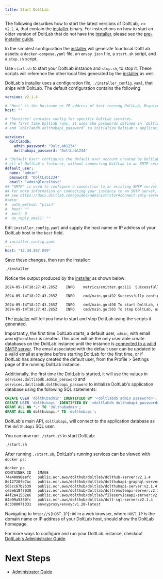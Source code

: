 ```yaml
---
title: Start DoltLab
---
```


The following describes how to start the latest versions of DoltLab, >= `v2.1.4`, that contain the [installer](../../reference/installer.md) binary. For instructions on how to start an older version of DoltLab that do not have the [installer](../../reference/installer.md), please see the [pre-installer guide](../../older/installation/start-doltlab-pre-installer.md).

In the simplest configuration the [installer](../../reference/installer.md) will generate four local DoltLab assets: a `docker-compose.yaml` file, an `envoy.json` file, a `start.sh` script, and a `stop.sh` script.

Use `start.sh` to start your DoltLab instance and `stop.sh`, to stop it. These scripts will reference the other local files generated by the [installer](../../reference/installer.md) as well.

DoltLab's [installer](../../reference/installer.md) uses a configuration file, `./installer_config.yaml`, that ships with DoltLab. The default configuration contains the following:

```yaml
version: v2.1.4

# "Host" is the hostname or IP address of host running DoltLab. Required.
host: ""

# "Services" contains config for specific DoltLab services.
# The first time DoltLab runs, it uses the passwords defined in `doltlabdb.admin_password`
# and `doltlabdb.dolthubapi_password` to initialize DoltLab's application database.

services:
  doltlabdb:
    admin_password: "DoltLab1234"
    dolthubapi_password: "DoltLab1234"

# "Default User" configures the default user account created by DoltLab the first time it starts up. This account is able to use
# all of DoltLab's features, without connecting DoltLab to an SMTP server.
default_user:
  name: "admin"
  password: "DoltLab1234"
  email: "admin@localhost"
## "SMTP" is used to configure a connection to an existing SMTP server. Optional.
## For more information on connecting your instance to an SMTP server,
## see https://docs.doltlab.com/guides/administrator#connect-smtp-server.
#smtp:
#  auth_method: "plain"
#  host: ""
#  port: 0
#  no_reply_email: ""
```

Edit `installer_config.yaml` and supply the host name or IP address of your DoltLab host in the `host` field.

```yaml
# installer_config.yaml
---
host: "12.34.567.890"
```

Save these changes, then run the installer:

```bash
./installer
```

Notice the output produced by the [installer](../../reference/installer.md) as shown below:

```bash
2024-05-14T18:27:43.285Z	INFO	metrics/emitter.go:111	Successfully sent DoltLab usage metrics

2024-05-14T18:27:43.285Z	INFO	cmd/main.go:492	Successfully configured DoltLab	{"version": "v2.1.4"}

2024-05-14T18:27:43.285Z	INFO	cmd/main.go:498	To start DoltLab, use:	{"script": "/home/ubuntu/doltlab/start.sh"}
2024-05-14T18:27:43.285Z	INFO	cmd/main.go:503	To stop DoltLab, use:	{"script": "/home/ubuntu/doltlab/stop.sh"}
```

The [installer](../../reference/installer.md) will tell you how to start and stop DoltLab using the scripts it generated.

Importantly, the first time DoltLab starts, a default user, `admin`, with email `admin@localhost` is created. This user will be the only user able create databases on the DoltLab instance until the instance is [connected to a valid SMTP server](../basic.md#connect-smtp-server). The email associated with the default user can be updated to a valid email at anytime before starting DoltLab for the first time, or if DoltLab has already created the default user, from the Profile > Settings page of the running DoltLab instance.

Additionally, the first time the DoltLab is started, it will use the values in `services.doltlabdb.admin_password` and `services.doltlabdb.dolthubapi_password` to initialize DoltLab's application database using the following SQL statements:

```sql
CREATE USER 'dolthubadmin' IDENTIFIED BY '<doltlabdb admin password>';
CREATE USER 'dolthubapi' IDENTIFIED BY '<doltlabdb dolthubapi password>';
GRANT ALL ON *.* TO 'dolthubadmin';
GRANT ALL ON dolthubapi.* TO 'dolthubapi';
```

DoltLab's main API, `doltlabapi`, will connect to the application database as the `dolthubapi` SQL user.

You can now run `./start.sh` to start DoltLab:

```bash
./start.sh
```

After running `./start.sh`, DoltLab's running services can be viewed with `docker ps`:

```bash
docker ps
CONTAINER ID   IMAGE                                                            COMMAND                  CREATED          STATUS         PORTS                                                                                                                                                                                                                  NAMES
74a40090eefc   public.ecr.aws/dolthub/doltlab/dolthub-server:v2.1.4              "docker-entrypoint.s…"   6 seconds ago    Up 3 seconds   3000/tcp                                                                                                                                                                                                               doltlab-doltlabui-1
8e12720fe7ac   public.ecr.aws/dolthub/doltlab/dolthubapi-graphql-server:v2.1.4   "docker-entrypoint.s…"   6 seconds ago    Up 3 seconds   9000/tcp                                                                                                                                                                                                               doltlab-doltlabgraphql-1
565cc67b2539   public.ecr.aws/dolthub/doltlab/dolthubapi-server:v2.1.4           "/app/go/services/do…"   6 seconds ago    Up 4 seconds                                                                                                                                                                                                                          doltlab-doltlabapi-1
ce3e618f7038   public.ecr.aws/dolthub/doltlab/doltremoteapi-server:v2.1.4        "/app/go/services/do…"   10 minutes ago   Up 4 seconds   0.0.0.0:50051->50051/tcp, :::50051->50051/tcp                                                                                                                                                                          doltlab-doltlabremoteapi-1
44f2a41532e6   public.ecr.aws/dolthub/doltlab/fileserviceapi-server:v2.1.4       "/app/go/services/fi…"   10 minutes ago   Up 4 seconds                                                                                                                                                                                                                          doltlab-doltlabfileserviceapi-1
84e99a5330fc   public.ecr.aws/dolthub/doltlab/dolt-sql-server:v2.1.4             "tini -- docker-entr…"   10 minutes ago   Up 5 seconds   3306/tcp, 33060/tcp                                                                                                                                                                                                    doltlab-doltlabdb-1
dc3380071331   envoyproxy/envoy:v1.28-latest                                    "/docker-entrypoint.…"   10 minutes ago   Up 4 seconds   0.0.0.0:80->80/tcp, :::80->80/tcp, 0.0.0.0:100->100/tcp, :::100->100/tcp, 0.0.0.0:2001->2001/tcp, :::2001->2001/tcp, 0.0.0.0:4321->4321/tcp, :::4321->4321/tcp, 0.0.0.0:7770->7770/tcp, :::7770->7770/tcp, 10000/tcp   doltlab-doltlabenvoy-1
```

Navigating to `http://${HOST_IP}:80` in a web browser, where `HOST_IP` is the domain name or IP address of your DoltLab host, should show the DoltLab homepage.

For more ways to configure and run your DoltLab instance, checkout [DoltLab's Administrator Guide](../basic.md).

# Next Steps

- [Administrator Guide](../basic.md)

